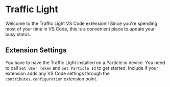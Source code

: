 # Traffic Light

Welcome to the Traffic Light VS Code extension!!  Since you're spending most of your time in VS Code, this is a convenient place to update your busy status.

## Extension Settings

You have to have the Traffic Light installed on a Particle.io device.  You need to call `Set User Token` and `Set Particle Id` to get started.
Include if your extension adds any VS Code settings through the `contributes.configuration` extension point.
